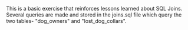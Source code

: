 This is a basic exercise that reinforces lessons learned about SQL Joins. Several queries are made and stored in the joins.sql file which query the two tables- "dog_owners" and "lost_dog_collars".
